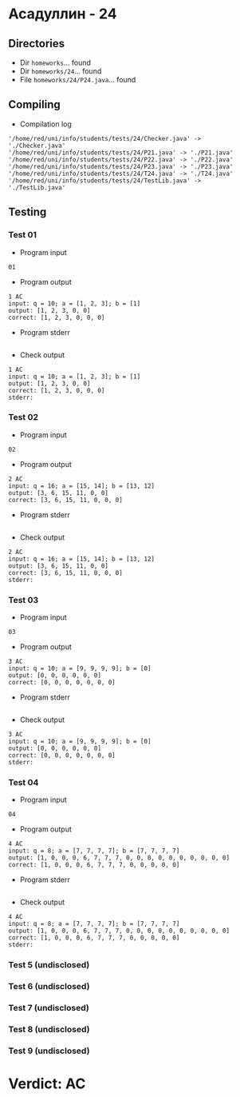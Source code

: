 # Асадуллин - 24
## Directories
- Dir `homeworks`... found
- Dir `homeworks/24`... found
- File `homeworks/24/P24.java`... found
## Compiling
- Compilation log
```
'/home/red/uni/info/students/tests/24/Checker.java' -> './Checker.java'
'/home/red/uni/info/students/tests/24/P21.java' -> './P21.java'
'/home/red/uni/info/students/tests/24/P22.java' -> './P22.java'
'/home/red/uni/info/students/tests/24/P23.java' -> './P23.java'
'/home/red/uni/info/students/tests/24/T24.java' -> './T24.java'
'/home/red/uni/info/students/tests/24/TestLib.java' -> './TestLib.java'

```
## Testing
### Test 01
- Program input
```
01

```
- Program output
```
1 AC
input: q = 10; a = [1, 2, 3]; b = [1]
output: [1, 2, 3, 0, 0]
correct: [1, 2, 3, 0, 0, 0]

```
- Program stderr
```

```
- Check output
```
1 AC
input: q = 10; a = [1, 2, 3]; b = [1]
output: [1, 2, 3, 0, 0]
correct: [1, 2, 3, 0, 0, 0]
stderr:

```
### Test 02
- Program input
```
02

```
- Program output
```
2 AC
input: q = 16; a = [15, 14]; b = [13, 12]
output: [3, 6, 15, 11, 0, 0]
correct: [3, 6, 15, 11, 0, 0, 0]

```
- Program stderr
```

```
- Check output
```
2 AC
input: q = 16; a = [15, 14]; b = [13, 12]
output: [3, 6, 15, 11, 0, 0]
correct: [3, 6, 15, 11, 0, 0, 0]
stderr:

```
### Test 03
- Program input
```
03

```
- Program output
```
3 AC
input: q = 10; a = [9, 9, 9, 9]; b = [0]
output: [0, 0, 0, 0, 0, 0]
correct: [0, 0, 0, 0, 0, 0, 0]

```
- Program stderr
```

```
- Check output
```
3 AC
input: q = 10; a = [9, 9, 9, 9]; b = [0]
output: [0, 0, 0, 0, 0, 0]
correct: [0, 0, 0, 0, 0, 0, 0]
stderr:

```
### Test 04
- Program input
```
04

```
- Program output
```
4 AC
input: q = 8; a = [7, 7, 7, 7]; b = [7, 7, 7, 7]
output: [1, 0, 0, 0, 6, 7, 7, 7, 0, 0, 0, 0, 0, 0, 0, 0, 0, 0]
correct: [1, 0, 0, 0, 6, 7, 7, 7, 0, 0, 0, 0, 0]

```
- Program stderr
```

```
- Check output
```
4 AC
input: q = 8; a = [7, 7, 7, 7]; b = [7, 7, 7, 7]
output: [1, 0, 0, 0, 6, 7, 7, 7, 0, 0, 0, 0, 0, 0, 0, 0, 0, 0]
correct: [1, 0, 0, 0, 6, 7, 7, 7, 0, 0, 0, 0, 0]
stderr:

```
### Test 5 (undisclosed)
### Test 6 (undisclosed)
### Test 7 (undisclosed)
### Test 8 (undisclosed)
### Test 9 (undisclosed)
# Verdict: AC
